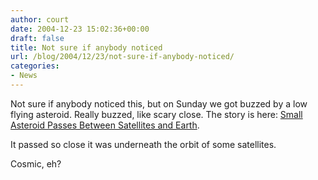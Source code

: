 ```yaml
---
author: court
date: 2004-12-23 15:02:36+00:00
draft: false
title: Not sure if anybody noticed
url: /blog/2004/12/23/not-sure-if-anybody-noticed/
categories:
- News
---
```


Not sure if anybody noticed this, but on Sunday we got buzzed by a low flying asteroid.  Really buzzed, like scary close.  The story is here: [Small Asteroid Passes Between Satellites and Earth](http://www.space.com/scienceastronomy/asteroid_close_041222.html).

It passed so close it was underneath the orbit of some satellites.

Cosmic, eh?
